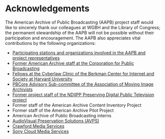 # Acknowledgements

The American Archive of Public Broadcasting (AAPB) project staff would like to 
sincerely thank our colleagues at WGBH and the Library of Congress; the permanent 
stewardship of the AAPB will not be possible without their participation and 
encouragement. The AAPB also appreciates vital contributions by the following 
organizations:

- [Participating stations and organizations involved in the AAPB and project representatives](/participating-orgs)
- [Former American Archive staff at the Corporation for Public Broadcasting](http://cpb.org/)
- [Fellows at the Cyberlaw Clinic of the Berkman Center for Internet and Society at Harvard University](https://cyber.law.harvard.edu/teaching/cyberlawclinic)
- [PBCore Advisory Sub-committee of the Association of Moving Image Archivists](http://blog.americanarchive.org/2014/03/18/pbcore-is-back-in-action/)
- [Former project staff of the NDIIPP Preserving Digital Public Television project](http://www.digitalpreservation.gov/partners/documents/pdpt_finalreport0610.pdf)
- Former staff of the American Archive Content Inventory Project
- Former staff of the American Archive Pilot Project
- American Archive of Public Broadcasting interns
- [AudioVisual Preservation Solutions (AVPS)](http://www.avpreserve.com/)
- [Crawford Media Services](http://crawford.com/)
- [Sony Cloud Media Services](https://www.sonymcs.com/)
